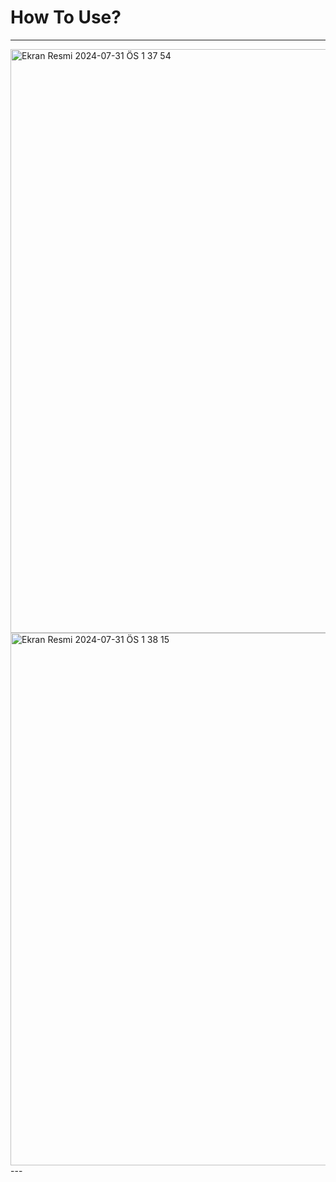 # How To Use?
---
<img width="934" alt="Ekran Resmi 2024-07-31 ÖS 1 37 54" src="https://github.com/user-attachments/assets/8381435c-488e-4ea2-9d83-f3db968e370b">
<img width="852" alt="Ekran Resmi 2024-07-31 ÖS 1 38 15" src="https://github.com/user-attachments/assets/dcc979af-cb97-44e3-ba97-807374b4f429">
---
